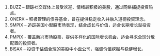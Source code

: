 
1. BUZZ – 跟踪社交媒体上最受欢迎、情绪最积极的美股，通过网络捕捉投资热点。 
2. ONERX – 积极管理的债券基金，旨在提供稳定收入并融入道德投资理念。 
3. SMPIX – 追踪美国小型股市场表现，结合成长与价值，适合长期增长型投资者。 
4. PMPIX - 覆盖新兴市场股票，提供多样化的国际增长机会，适合寻求全球分散配置的投资者。 
5. BISAX – 投资于估值合理的美股中小盘公司，强调价值挖掘与稳健增长。